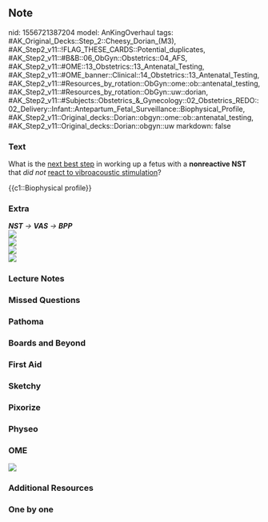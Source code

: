 ## Note
nid: 1556721387204
model: AnKingOverhaul
tags: #AK_Original_Decks::Step_2::Cheesy_Dorian_(M3), #AK_Step2_v11::!FLAG_THESE_CARDS::Potential_duplicates, #AK_Step2_v11::#B&B::06_ObGyn::Obstetrics::04_AFS, #AK_Step2_v11::#OME::13_Obstetrics::13_Antenatal_Testing, #AK_Step2_v11::#OME_banner::Clinical::14_Obstetrics::13_Antenatal_Testing, #AK_Step2_v11::#Resources_by_rotation::ObGyn::ome::ob::antenatal_testing, #AK_Step2_v11::#Resources_by_rotation::ObGyn::uw::dorian, #AK_Step2_v11::#Subjects::Obstetrics_&_Gynecology::02_Obstetrics_REDO::02_Delivery::Infant::Antepartum_Fetal_Surveillance::Biophysical_Profile, #AK_Step2_v11::Original_decks::Dorian::obgyn::ome::ob::antenatal_testing, #AK_Step2_v11::Original_decks::Dorian::obgyn::uw
markdown: false

### Text
What is the <u>next best step</u> in working up a fetus with a
<b>nonreactive NST</b> that <i>did not</i> <u>react to
vibroacoustic stimulation</u>?
<div>
  {{c1::Biophysical profile}}
</div>

### Extra
<div>
  <div>
    <div>
      <i style=""><b>NST</b> → <b>VAS</b> → <b>BPP</b></i>
    </div>
    <div>
      <b><i><img src="paste-20431159428692.jpg"></i></b>
    </div>
  </div>
</div>
<div>
  <b><i><img src="paste-1688471903141889.jpg"></i></b>
</div>
<div>
  <b><i><img src="paste-1688360233992193.jpg"></i></b>
</div>
<div>
  <b><i><img src="paste-1688501967912961.jpg"></i></b>
</div>

### Lecture Notes


### Missed Questions


### Pathoma


### Boards and Beyond


### First Aid


### Sketchy


### Pixorize


### Physeo


### OME
<div class="ome-widget">
  <a href=
  "https://onlinemeded.org/spa/obstetrics/antenatal-testing/acquire?ref=anki">
  <img src="_OME_AnkiFlashcards_Lesson_1.png"></a>
</div>

### Additional Resources


### One by one

